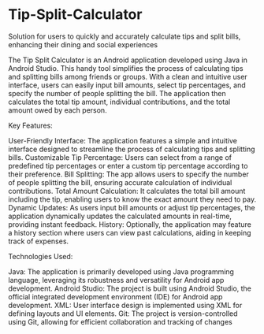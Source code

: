# Tip-Split-Calculator
Solution for users to quickly and accurately calculate tips and split bills, enhancing their dining and social experiences

The Tip Split Calculator is an Android application developed using Java in Android Studio. This handy tool simplifies the process of calculating tips and splitting bills among friends or groups. With a clean and intuitive user interface, users can easily input bill amounts, select tip percentages, and specify the number of people splitting the bill. The application then calculates the total tip amount, individual contributions, and the total amount owed by each person.

Key Features:

User-Friendly Interface: The application features a simple and intuitive interface designed to streamline the process of calculating tips and splitting bills.
Customizable Tip Percentage: Users can select from a range of predefined tip percentages or enter a custom tip percentage according to their preference.
Bill Splitting: The app allows users to specify the number of people splitting the bill, ensuring accurate calculation of individual contributions.
Total Amount Calculation: It calculates the total bill amount including the tip, enabling users to know the exact amount they need to pay.
Dynamic Updates: As users input bill amounts or adjust tip percentages, the application dynamically updates the calculated amounts in real-time, providing instant feedback.
History: Optionally, the application may feature a history section where users can view past calculations, aiding in keeping track of expenses.

Technologies Used:

Java: The application is primarily developed using Java programming language, leveraging its robustness and versatility for Android app development.
Android Studio: The project is built using Android Studio, the official integrated development environment (IDE) for Android app development.
XML: User interface design is implemented using XML for defining layouts and UI elements.
Git: The project is version-controlled using Git, allowing for efficient collaboration and tracking of changes
